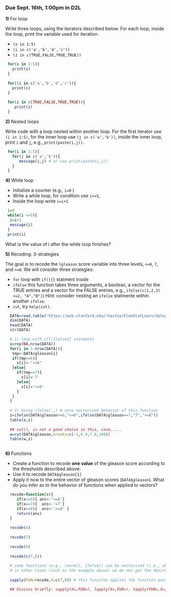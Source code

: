### Due Sept. 16th, 1:00pm in D2L


**1)** For loop

Write three loops, using the iterators described below. For each loop, inside the loop, print the variable used for iteration.

  - `(x in 1:5)`
  - `(i in c('a','b','d','c'))`
  - `(z in c(TRUE,FALSE,TRUE,TRUE))`
  
 ```r
  for(x in 1:5){
    print(x)
  }
  
  for((i in c('a','b','d','c')){
    print(i)
  }
  
  for(z in c(TRUE,FALSE,TRUE,TRUE)){ 
     print(z)
  }
 ```
**2)** Nested loops

Write code with a loop nested within another loop. For the first iterator use `(i in 1:5)`, for the inner loop use `(j in c('a','b'))`, inside the inner loop, print `i` and `j`, e.g., `print(paste(i,j))`.

```r
 for(i in 1:5){
   for(j in c('a','b')){
      message(i,j) # or use print(paste(i,j))
   }
 }

```

**4)** While loop

   - Initialize a counter (e.g., `i=0` )
   - Write a while loop, for condition use `i<=5`,
   - Inside the loop write `i=i+1`

```r
 i=0
 while(i <=5){
  i=i+1
  message(i)
 }
 print(i)
```
 What is the value of i after the while loop finishes?
 
 **5)**  Recoding: 3-strategies
 
 The goal is to recode the `lgleason` score variable into three levels, `<=6`, `7`, and `>=8`. We will consider three strategies: 
   - `for` loop with `if(){}` statment inside
   - `ifelse` this function takes three arguments, a boolean, a vector for the TRUE entries and a vector for the FALSE entries, e.g., `ifelse(c(1,2,3)<=2, "A","B")`) 
      Hint: consider nesting an `ifelse` statmente within another `ifelse`.
   - `cut`, try `help(cut)`.
 
 ```r
   DATA=read.table('https://web.stanford.edu/~hastie/ElemStatLearn/datasets/prostate.data') 
   dim(DATA)
   head(DATA)
   str(DATA)
 
   # 1) loop with if(){}else{} statments
   x=rep(NA,nrow(DATA))
   for(i in 1:nrow(DATA)){
    tmp<-DATA$gleason[i]
    if(tmp<=6){ 
      x[i]<-"<=6"
    }else{
      if(tmp==7){
        x[i]='7'
      }else{
        x[i]='>=8'
      }
    }
   }
   
   # 2) Using ifelse(,,) # note vectorized behavior of this function
   z=ifelse(DATA$gleason<=6,"<=6",ifelse(DATA$gleason==7,"7",">=8"))
   table(x,z)
   
   ## cut(), is not a good choice in this, case,....
   w=cut(DATA$gleason,breaks=c(-1,6.9,7.9,100))
   table(w,z)
   
 ```
  **6)** Functions 
  
  - Create a function to  recode **one value** of the gleason score according to the thresholds described above:
  - Use it to recode `DATA$gleason[1]`
  - Apply it now to the entire vector of gleason scores (`DATA$gleason`). What do you infer as to the behavior of functions when applied to vectors?
  
  
  ```r
    recode=function(x){
       if(x<=6){ ans<-'<=6'}
       if(x==7){  ans<-'=7'}
       if(x>=8){  ans<-'>=8' } 
       return(ans)
    }
    
    recode(4)
    
    recode(7)
    
    recode(8)
    
    recode(c(7,8))
    
    # some functions (e.g., rnorm(), ifelse() can be vectorized (i.e., when arguments are arrays, the function is applied to each element)
    # in other cases (such as the example above) we do not get the desired behavior, for this we can use the functions of the `apply` family
    
    sapply(FUN=recode,X=c(7,8)) # this funciton applies the function passed through FUN, to each element of the argument passed through X

    ## Discuss briefly: sapply(X=,FUN=), lapply(X=,FUN=), tapply(FUN=,X=,INDEX=), apply(MARGIN=)
    
  ```
  
